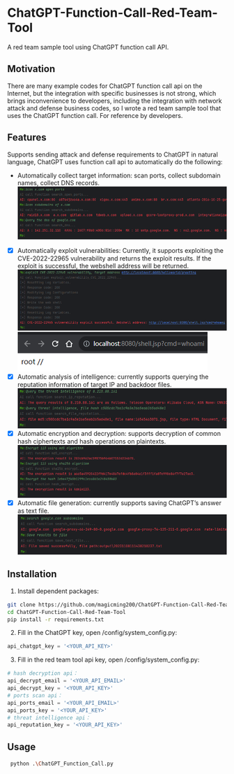 # ChatGPT-Function-Call-Red-Team-Tool
A red team sample tool using ChatGPT function call API. 
## Motivation
There are many example codes for ChatGPT function call api on the Internet, but the integration with specific businesses is not strong, which brings inconvenience to developers, including the integration with network attack and defense business codes, so I wrote a red team sample tool that uses the ChatGPT function call. For reference by developers.
## Features
Supports sending attack and defense requirements to ChatGPT in natural language, ChatGPT uses function call api to automatically do the following:
- Automatically collect target information: scan ports, collect subdomain names, collect DNS records.
![info gather](readme_pics/info_gather.png)
- [x] Automatically exploit vulnerabilities: Currently, it supports exploiting the CVE-2022-22965 vulnerability and returns the exploit results. If the exploit is successful, the webshell address will be returned.
![exploit vulnerability](readme_pics/exploit_vul_1.png)
![exploit vulnerability](readme_pics/exploit_vul_2.png)
- [x] Automatic analysis of intelligence: currently supports querying the reputation information of target IP and backdoor files.
![analysis intelligence](readme_pics/intelligence.png)
- [x] Automatic encryption and decryption: supports decryption of common hash ciphertexts and hash operations on plaintexts.
![encrypt and decrypt](readme_pics/encrypt_decrypt.png)
- [x] Automatic file generation: currently supports saving ChatGPT’s answer as text file.
![save file ](readme_pics/save_file.png)
## Installation
1. Install dependent packages:
```bash
git clone https://github.com/magicming200/ChatGPT-Function-Call-Red-Team-Tool.git
cd ChatGPT-Function-Call-Red-Team-Tool
pip install -r requirements.txt
```
2. Fill in the ChatGPT key, open /config/system_config.py:
```python
api_chatgpt_key = '<YOUR_API_KEY>'
```
3. Fill in the red team tool api key, open /config/system_config.py:
```python
# hash decryption api：
api_decrypt_email = '<YOUR_API_EMAIL>'
api_decrypt_key = '<YOUR_API_KEY>'
# ports scan api：
api_ports_email = '<YOUR_API_EMAIL>'
api_ports_key = '<YOUR_API_KEY>'
# threat intelligence api：
api_reputation_key = '<YOUR_API_KEY>'
```
## Usage
```bash
 python .\ChatGPT_Function_Call.py
```
